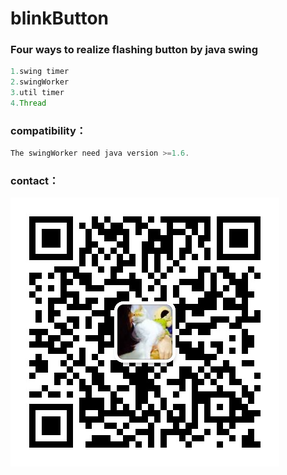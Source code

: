 # blinkButton
### Four ways to realize flashing button by java swing

```java
1.swing timer 
2.swingWorker 
3.util timer
4.Thread
```
### compatibility：
```java
The swingWorker need java version >=1.6.
```




###  contact：
![image](https://github.com/hcxin/baiyuSearch/blob/master/images/wx.jpg)
